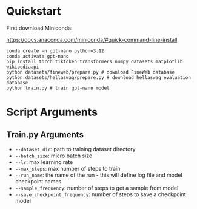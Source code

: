 # Quickstart

First download Miniconda:

https://docs.anaconda.com/miniconda/#quick-command-line-install

```shell
conda create -n gpt-nano python=3.12
conda activate gpt-nano
pip install torch tiktoken transformers numpy datasets matplotlib wikipediaapi
python datasets/fineweb/prepare.py # download FineWeb database
python datasets/hellaswag/prepare.py # download hellaswag evaluation database
python train.py # train gpt-nano model
```

# Script Arguments

## Train.py Arguments

- `--dataset_dir`: path to training dataset directory
- `--batch_size`: micro batch size
- `--lr`: max learning rate
- `--max_steps`: max number of steps to train
- `--run_name`: the name of the run - this will define log file and model checkpoint names
- `--sample_frequency`: number of steps to get a sample from model
- `--save_checkpoint_frequency`: number of steps to save a checkpoint model
